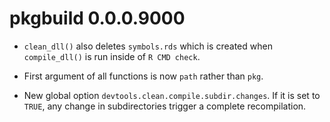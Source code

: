 # pkgbuild 0.0.0.9000

* `clean_dll()` also deletes `symbols.rds` which is created when `compile_dll()`
  is run inside of `R CMD check`.

* First argument of all functions is now `path` rather than `pkg`.

* New global option `devtools.clean.compile.subdir.changes`. If it is
  set to `TRUE`, any change in subdirectories trigger a complete
  recompilation.

